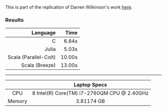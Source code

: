 This is part of the replication of Darren Wilkinson's work [here][1].

### Results

| Language | Time |
|---:|---:|
|                    C|  6.84s |
|                Julia|  5.03s |
|Scala (Parallel-Colt)| 10.00s |
|       Scala (Breeze)| 13.00s |

***

| |Laptop Specs |
|:---:|:---:|
| CPU    | 8  Intel(R) Core(TM) i7-2760QM CPU @ 2.40GHz |
| Memory | 3.81174 GB |


[1]: https://darrenjw.wordpress.com/2011/07/16/gibbs-sampler-in-various-languages-revisited/
